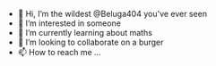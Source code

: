 - 👋 Hi, I’m the wildest @Beluga404 you've ever seen
- 👀 I’m interested in someone
- 🌱 I’m currently learning about maths
- 💞️ I’m looking to collaborate on a burger
- 📫 How to reach me ...

<!---
Beluga404/Beluga404 is a ✨ special ✨ repository because its `README.md` (this file) appears on your GitHub profile.
You can click the Preview link to take a look at your changes.
--->
